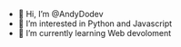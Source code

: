 - 👋 Hi, I’m @AndyDodev
- 👀 I’m interested in Python and Javascript
- 🌱 I’m currently learning Web devoloment



<!---
AndyDodev/AndyDodev is a ✨ special ✨ repository because its `README.md` (this file) appears on your GitHub profile.
You can click the Preview link to take a look at your changes.
--->
